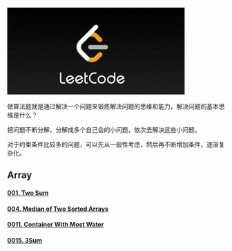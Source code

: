 ![](https://github.com/ShiMengjie/LeetCode/blob/master/pictures/Pic.png)

做算法题就是通过解决一个问题来锻炼解决问题的思维和能力，解决问题的基本思维是什么？

把问题不断分解，分解成多个自己会的小问题，依次去解决这些小问题。

对于约束条件比较多的问题，可以先从一般性考虑，然后再不断增加条件，逐渐复杂化。

## Array

#### [001. Two Sum](https://github.com/ShiMengjie/LeetCode/blob/master/Q_001.md)

#### [004. Median of Two Sorted Arrays](https://github.com/ShiMengjie/LeetCode/blob/master/Q_004.md)

#### [0011. Container With Most Water](https://github.com/ShiMengjie/LeetCode/blob/master/Q_0011.md)

#### [0015. 3Sum](https://github.com/ShiMengjie/LeetCode/blob/master/Q_0015.md)

